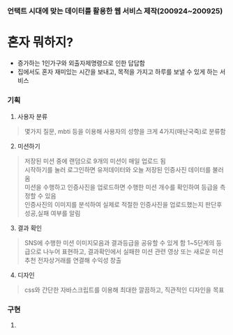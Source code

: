 ### 언택트 시대에 맞는 데이터를 활용한 웹 서비스 제작(200924~200925)

# 혼자 뭐하지?
- 증가하는 1인가구와 외출자제명령으로 인한 답답함
- 집에서도 혼자 재미있는 시간을 보내고, 목적을 가지고 하루를 보낼 수 있게 하는 서비스

### 기획
1. 사용자 분류
> 몇가지 질문, mbti 등을 이용해 사용자의 성향을 크게 4가지(매난국죽)로 분류함

2. 미션하기
> 저장된 미션 중에 랜덤으로 9개의 미션이 매일 업로드 됨   
> 시작하기를 눌러 로그인하면 유저데이터와 오늘 저장된 인증사진 데이터를 불러옴   
> 미션을 수행하고 인증사진을 업로드하면 수행한 미션 개수를 확인하여 등급을 측정할 수 있음   
> 인증사진의 이미지를 분석하여 실제로 적절한 인증사진을 업로드했는지 판단후 성공,실패 여부를 알림

3. 결과 확인
> SNS에 수행한 미션 이미지모음과 결과등급을 공유할 수 있게 함
> 1~5단계의 등급으로 나누어 표현하고, 결과확인에서 실패한 미션 관련 영상 또는 새로운 미션 추천
> 전자상거래를 연결해 수익성 창출

4. 디자인 
> css와 간단한 자바스크립트를 이용해 최대한 깔끔하고, 직관적인 디자인을 목표

### 구현
1. 
